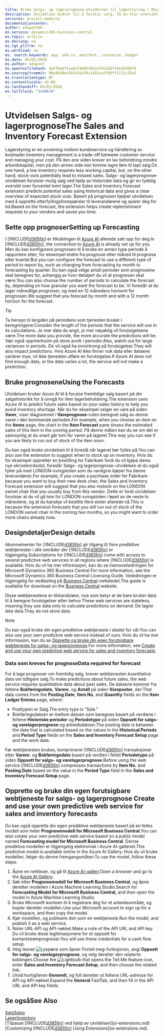 ```yaml
---
title: Bruke Salgs- og lagerprognose-utvidelsen til lagerstyring | Microsoft-dokumentasjon
description: Utvidelsen bidrar til å forutsi salg, få en klar oversikt over forventet tomt lager, og hjelper deg til og med å opprette etterfyllingsforespørsler til leverandører.
services: project-madeira
documentationcenter: ''
author: edupont04
ms.service: dynamics365-business-central
ms.topic: article
ms.devlang: na
ms.tgt_pltfrm: na
ms.workload: na
ms. search.keywords: app, add-in, manifest, customize, budget
ms.date: 04/01/2020
ms.author: edupont
ms.openlocfilehash: daff9e471ce62f4885703a1fd11bbf35620360f9
ms.sourcegitcommit: 88e4b30eaf6fa32af0c1452ce2f85ff1111c75e2
ms.translationtype: HT
ms.contentlocale: nb-NO
ms.lasthandoff: 04/01/2020
ms.locfileid: "3189678"
---
```

# <a name="the-sales-and-inventory-forecast-extension"></a><span data-ttu-id="2c2df-103">Utvidelsen Salgs- og lagerprognose</span><span class="sxs-lookup"><span data-stu-id="2c2df-103">The Sales and Inventory Forecast Extension</span></span>
<span data-ttu-id="2c2df-104">Lagerstyring er en avveining mellom kundeservice og håndtering av kostnader.</span><span class="sxs-lookup"><span data-stu-id="2c2df-104">Inventory management is a trade-off between customer service and managing your cost.</span></span> <span data-ttu-id="2c2df-105">På den ene siden krever en lav beholdning mindre arbeidskapital, men på den annen side kan tomme lagre føre til tapt salg.</span><span class="sxs-lookup"><span data-stu-id="2c2df-105">On one hand, a low inventory requires less working capital, but, on the other hand, stock-outs potentially lead to missed sales.</span></span> <span data-ttu-id="2c2df-106">Salgs- og lagerprognose-utvidelsen forutsier mulig salg ved hjelp av historiske data og gir en tydelig oversikt over forventet tomt lager.</span><span class="sxs-lookup"><span data-stu-id="2c2df-106">The Sales and Inventory Forecast extension predicts potential sales using historical data and gives a clear overview of expected stock-outs.</span></span> <span data-ttu-id="2c2df-107">Basert på prognosen hjelper utvidelsen med å opprette etterfyllingsforespørsler til leverandørene og sparer deg for tid.</span><span class="sxs-lookup"><span data-stu-id="2c2df-107">Based on the forecast, the extension helps create replenishment requests to your vendors and saves you time.</span></span>  

## <a name="setting-up-forecasting"></a><span data-ttu-id="2c2df-108">Sette opp prognoser</span><span class="sxs-lookup"><span data-stu-id="2c2df-108">Setting up Forecasting</span></span>
<span data-ttu-id="2c2df-109">I [!INCLUDE[d365fin](includes/d365fin_md.md)] er tilkoblingen til [Azure AI](https://azure.microsoft.com/overview/ai-platform/) allerede satt opp for deg.</span><span class="sxs-lookup"><span data-stu-id="2c2df-109">In [!INCLUDE[d365fin](includes/d365fin_md.md)], the connection to [Azure AI](https://azure.microsoft.com/overview/ai-platform/) is already set up for you.</span></span> <span data-ttu-id="2c2df-110">Men du kan konfigurere prognosen til å bruke en annen type periode å rapportere etter, for eksempel endre fra prognose etter måned til prognose etter kvartal.</span><span class="sxs-lookup"><span data-stu-id="2c2df-110">But you can configure the forecast to use a different type of period to report by, such as changing from forecasting by month to forecasting by quarter.</span></span> <span data-ttu-id="2c2df-111">Du kan også velge antall perioder som prognosene skal beregnes for, avhengig av hvor detaljert du vil at prognosen skal være.</span><span class="sxs-lookup"><span data-stu-id="2c2df-111">You can also choose the number of periods to calculate the forecast by, depending on how granular you want the forecast to be.</span></span> <span data-ttu-id="2c2df-112">Vi foreslår at du lager månedlige prognoser, og med en 12 måneders horisont for prognosen.</span><span class="sxs-lookup"><span data-stu-id="2c2df-112">We suggest that you forecast by month and with a 12 month horizon for the forecast.</span></span> 

> [!TIP]  
>   <span data-ttu-id="2c2df-113">Ta hensyn til lengden på periodene som tjenesten bruker i beregningene.</span><span class="sxs-lookup"><span data-stu-id="2c2df-113">Consider the length of the periods that the service will use in its calculations.</span></span> <span data-ttu-id="2c2df-114">Jo mer data du angir, jo mer nøyaktig vil forutsigelsene være.</span><span class="sxs-lookup"><span data-stu-id="2c2df-114">The more data you provide, the more accurate the predictions will be.</span></span> <span data-ttu-id="2c2df-115">Vær også oppmerksom på store avvik i perioder.</span><span class="sxs-lookup"><span data-stu-id="2c2df-115">Also, watch out for large variances in periods.</span></span> <span data-ttu-id="2c2df-116">De vil også ha innvirkning på forutsigelser.</span><span class="sxs-lookup"><span data-stu-id="2c2df-116">They will also impact predictions.</span></span> <span data-ttu-id="2c2df-117">Hvis Azure AI ikke finner nok data eller dataene varierer mye, vil ikke tjenesten utføre en forutsigelse.</span><span class="sxs-lookup"><span data-stu-id="2c2df-117">If Azure AI does not find enough data, or the data varies a lot, the service will not make a prediction.</span></span>

## <a name="using-the-forecasts"></a><span data-ttu-id="2c2df-118">Bruke prognosene</span><span class="sxs-lookup"><span data-stu-id="2c2df-118">Using the Forecasts</span></span>
<span data-ttu-id="2c2df-119">Utvidelsen bruker Azure AI til å forutse fremtidige salg basert på din salgshistorikk for å unngå for liten lagerbeholdning.</span><span class="sxs-lookup"><span data-stu-id="2c2df-119">The extension uses Azure AI to predict future sales based on your sales history to help you avoid inventory shortage.</span></span> <span data-ttu-id="2c2df-120">Når du for eksempel velger en vare på siden **Varer**, viser diagrammet i **Vareprognose**-ruten beregnet salg av denne varen i den kommende perioden.</span><span class="sxs-lookup"><span data-stu-id="2c2df-120">For example, when you choose an item on the **Items** page, the chart in the **Item Forecast** pane shows the estimated sales of this item in the coming period.</span></span> <span data-ttu-id="2c2df-121">På denne måten kan du se om det er sannsynlig at du snart går tom for varen på lageret.</span><span class="sxs-lookup"><span data-stu-id="2c2df-121">This way you can see if you are likely to run out of stock of the item soon.</span></span>  

<span data-ttu-id="2c2df-122">Du kan også bruke utvidelsen til å foreslå når lageret bør fylles på.</span><span class="sxs-lookup"><span data-stu-id="2c2df-122">You can also use the extension to suggest when to stock up on inventory.</span></span> <span data-ttu-id="2c2df-123">Hvis du for eksempel oppretter en bestilling for Fabrikam fordi du vil kjøpe deres nye skrivebordsstol, foreslår Salgs- og lagerprognose-utvidelsen at du også fyller på med LONDON-svingstolen som du vanligvis kjøper fra denne leverandøren.</span><span class="sxs-lookup"><span data-stu-id="2c2df-123">For example, if you create a purchase order for Fabrikam because you want to buy their new desk chair, the Sales and Inventory Forecast extension will suggest that you also restock on the LONDON swivel chair that you usually buy from this vendor.</span></span> <span data-ttu-id="2c2df-124">Dette er fordi utvidelsen forutsier at du vil gå tom for LONDON-svingstolen i løpet av de neste to månedene, og at du kanskje vil bestille flere stoler allerede nå.</span><span class="sxs-lookup"><span data-stu-id="2c2df-124">This is because the extension forecasts that you will run out of stock of the LONDON swivel chair in the coming two months, so you might want to order more chairs already now.</span></span>  

## <a name="design-details"></a><span data-ttu-id="2c2df-125">Designdetaljer</span><span class="sxs-lookup"><span data-stu-id="2c2df-125">Design details</span></span>
<span data-ttu-id="2c2df-126">Abonnementer for [!INCLUDE[d365fin](includes/d365fin_md.md)] gir tilgang til flere prediktive webtjenester i alle områder der [!INCLUDE[d365fin](includes/d365fin_md.md)] er tilgjengelig.</span><span class="sxs-lookup"><span data-stu-id="2c2df-126">Subscriptions for [!INCLUDE[d365fin](includes/d365fin_md.md)] come with access to several predictive web services in all regions where [!INCLUDE[d365fin](includes/d365fin_md.md)] is available.</span></span> <span data-ttu-id="2c2df-127">Hvis du vil ha mer informasjon, kan du se lisensveiledningen for Microsoft Dynamics 365 Business Central.</span><span class="sxs-lookup"><span data-stu-id="2c2df-127">For more information, see the Microsoft Dynamics 365 Business Central Licensing Guide.</span></span> <span data-ttu-id="2c2df-128">Veiledningen er tilgjengelig for nedlasting på [Business Central](https://dynamics.microsoft.com/en-us/business-central/overview/)-nettstedet.</span><span class="sxs-lookup"><span data-stu-id="2c2df-128">The guide is available for download on the [Business Central](https://dynamics.microsoft.com/en-us/business-central/overview/) website.</span></span> 

<span data-ttu-id="2c2df-129">Disse webtjenestene er tilstandsløse, noe som betyr at de bare bruker data til å beregne forutsigelser etter behov.</span><span class="sxs-lookup"><span data-stu-id="2c2df-129">These web services are stateless, meaning they use data only to calculate predictions on demand.</span></span> <span data-ttu-id="2c2df-130">De lagrer ikke data.</span><span class="sxs-lookup"><span data-stu-id="2c2df-130">They do not store data.</span></span>

> [!NOTE]  
>   <span data-ttu-id="2c2df-131">Du kan også bruke din egen prediktive webtjeneste i stedet for vår.</span><span class="sxs-lookup"><span data-stu-id="2c2df-131">You can also use your own predictive web service instead of ours.</span></span> <span data-ttu-id="2c2df-132">Hvis du vil ha mer informasjon, kan du se [Opprette og bruke din egen forutsigbare webtjeneste for salgs- og lagerprognose](#AnchorText).</span><span class="sxs-lookup"><span data-stu-id="2c2df-132">For more information, see [Create and use your own predictive web service for sales and inventory forecasts](#AnchorText).</span></span> 

### <a name="data-required-for-forecast"></a><span data-ttu-id="2c2df-133">Data som kreves for prognose</span><span class="sxs-lookup"><span data-stu-id="2c2df-133">Data required for forecast</span></span>
<span data-ttu-id="2c2df-134">For å lage prognoser om fremtidig salg, krever webtjenesten kvantitative data om tidligere salg.</span><span class="sxs-lookup"><span data-stu-id="2c2df-134">To make predictions about future sales, the web service requires quantitative data about past sales.</span></span> <span data-ttu-id="2c2df-135">De dataene kommer fra feltene **Bokføringsdato**, **Varenr.** og **Antall** på siden **Vareposter**, der:</span><span class="sxs-lookup"><span data-stu-id="2c2df-135">That data comes from the **Posting Date**, **Item No**, and **Quantity** fields on the **Item Ledger Entries** page, where:</span></span>
-    <span data-ttu-id="2c2df-136">Posttypen er Salg.</span><span class="sxs-lookup"><span data-stu-id="2c2df-136">The entry type is "Sale."</span></span>
- <span data-ttu-id="2c2df-137">Bokføringsdatoen er mellom datoen som beregnes basert på verdiene i feltene **Historiske perioder** og **Periodetype** på siden **Oppsett for salgs- og varelagerprognose** og arbeidsdatoen.</span><span class="sxs-lookup"><span data-stu-id="2c2df-137">The posting date is between the date that is calculated based on the values in the **Historical Periods** and **Period Type** fields on the **Sales and Inventory Forecast Setup** page and the work date.</span></span>

<span data-ttu-id="2c2df-138">Før webtjenesten brukes, komprimerer [!INCLUDE[d365fin](includes/d365fin_md.md)] transaksjoner etter **Varenr.** og **Bokføringsdato** basert på verdien i feltet **Periodetype** på siden **Oppsett for salgs- og varelagerprognose**.</span><span class="sxs-lookup"><span data-stu-id="2c2df-138">Before using the web service [!INCLUDE[d365fin](includes/d365fin_md.md)] compresses transactions by **Item No.** and **Posting Date** based on the value in the **Period Type** field in the **Sales and Inventory Forecast Setup** page.</span></span>

## <a name="create-and-use-your-own-predictive-web-service-for-sales-and-inventory-forecasts"></a><span data-ttu-id="2c2df-139"><a name="AnchorText"> </a>Opprette og bruke din egen forutsigbare webtjeneste for salgs- og lagerprognose</span><span class="sxs-lookup"><span data-stu-id="2c2df-139"><a name="AnchorText"> </a>Create and use your own predictive web service for sales and inventory forecasts</span></span>
<span data-ttu-id="2c2df-140">Du kan også opprette din egen prediktive webtjeneste basert på en felles modell som heter **Prognosemodell for Microsoft Business Central**.</span><span class="sxs-lookup"><span data-stu-id="2c2df-140">You can also create your own predictive web service based on a public model named **Forecasting model for Microsoft Business Central**.</span></span> <span data-ttu-id="2c2df-141">Denne prediktive modellen er tilgjengelig elektronisk i Azure AI-galleriet.</span><span class="sxs-lookup"><span data-stu-id="2c2df-141">This predictive model is available online in the Azure AI Gallery.</span></span> <span data-ttu-id="2c2df-142">Hvis du vil bruke modellen, følger du denne fremgangsmåten:</span><span class="sxs-lookup"><span data-stu-id="2c2df-142">To use the model, follow these steps:</span></span>  

1. <span data-ttu-id="2c2df-143">Åpne en nettleser, og gå til [Azure AI-galleri](https://go.microsoft.com/fwlink/?linkid=828352).</span><span class="sxs-lookup"><span data-stu-id="2c2df-143">Open a browser and go to the [Azure AI Gallery](https://go.microsoft.com/fwlink/?linkid=828352).</span></span>  
2. <span data-ttu-id="2c2df-144">Søk etter **Prognosemodell for Microsoft Business Central**, og åpne deretter modellen i Azure Machine Learning Studio.</span><span class="sxs-lookup"><span data-stu-id="2c2df-144">Search for **Forecasting Model for Microsoft Business Central**, and then open the model in Azure Machine Learning Studio.</span></span>  
3. <span data-ttu-id="2c2df-145">Bruke Microsoft-kontoen til å registrere deg for et arbeidsområde, og kopier deretter modellen.</span><span class="sxs-lookup"><span data-stu-id="2c2df-145">Use your Microsoft account to sign up for a workspace, and then copy the model.</span></span>  
4. <span data-ttu-id="2c2df-146">Kjør modellen, og publisere den som en webtjeneste.</span><span class="sxs-lookup"><span data-stu-id="2c2df-146">Run the model, and publish it as a web service.</span></span>  
5. <span data-ttu-id="2c2df-147">Noter URL-API og API-nøkkel.</span><span class="sxs-lookup"><span data-stu-id="2c2df-147">Make a note of the API URL and API key.</span></span> <span data-ttu-id="2c2df-148">Du vil bruke disse legitimasjonene for et oppsett for kontantstrømprognoser.</span><span class="sxs-lookup"><span data-stu-id="2c2df-148">You will use these credentials for a cash flow setup.</span></span>  
6. <span data-ttu-id="2c2df-149">Velg ikonet ![Lyspære som åpner Fortell meg-funksjonen](media/ui-search/search_small.png "Fortell hva du vil gjøre"), angi **Oppsett for salgs- og varelagerprognose**, og velg deretter den relaterte koblingen.</span><span class="sxs-lookup"><span data-stu-id="2c2df-149">Choose the ![Lightbulb that opens the Tell Me feature](media/ui-search/search_small.png "Tell me what you want to do") icon, enter **Sales and Inventory Forecast Setup**, and then choose the related link.</span></span>  
7. <span data-ttu-id="2c2df-150">Utvid hurtigfanen **Generelt**, og fyll deretter ut feltene URL-adresse for API og API-nøkkel.</span><span class="sxs-lookup"><span data-stu-id="2c2df-150">Expand the **General** FastTab, and then fill in the API URL and API key fields.</span></span>  


## <a name="see-also"></a><span data-ttu-id="2c2df-151">Se også</span><span class="sxs-lookup"><span data-stu-id="2c2df-151">See Also</span></span>
[<span data-ttu-id="2c2df-152">Salg</span><span class="sxs-lookup"><span data-stu-id="2c2df-152">Sales</span></span>](sales-manage-sales.md)  
[<span data-ttu-id="2c2df-153">Lager</span><span class="sxs-lookup"><span data-stu-id="2c2df-153">Inventory</span></span>](inventory-manage-inventory.md)  
<span data-ttu-id="2c2df-154">[Tilpasse [!INCLUDE[d365fin](includes/d365fin_md.md)] ved hjelp av utvidelser](ui-extensions.md)</span><span class="sxs-lookup"><span data-stu-id="2c2df-154">[Customizing [!INCLUDE[d365fin](includes/d365fin_md.md)] Using Extensions](ui-extensions.md)</span></span>  
